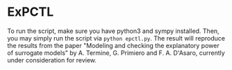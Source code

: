 # ExPCTL
To run the script, make sure you have python3 and sympy installed. Then, you may simply run the script via ```python epctl.py```. The result will reproduce the results from the paper "Modeling and checking the explanatory power of surrogate models" by A. Termine, G. Primiero and F. A. D'Asaro, currently under consideration for review.
